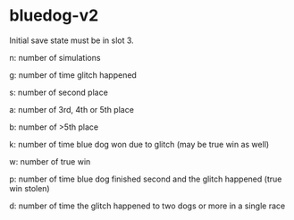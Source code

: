 # bluedog-v2

Initial save state must be in slot 3.

n: number of simulations

g: number of time glitch happened

s: number of second place

a: number of 3rd, 4th or 5th place

b: number of >5th place

k: number of time blue dog won due to glitch (may be true win as well)

w: number of true win

p: number of time blue dog finished second and the glitch happened (true win stolen)

d: number of time the glitch happened to two dogs or more in a single race
